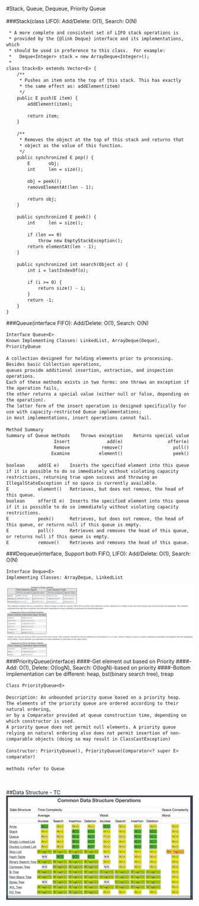 #Stack, Queue, Dequeue, Priority Queue
<br></br>
###Stack(class LIFO): Add/Delete: O(1), Search: O(N)
```
 * A more complete and consistent set of LIFO stack operations is
 * provided by the {@link Deque} interface and its implementations, which
 * should be used in preference to this class.  For example:
 *   Deque<Integer> stack = new ArrayDeque<Integer>();
 *
class Stack<E> extends Vector<E> {
    /**
     * Pushes an item onto the top of this stack. This has exactly
     * the same effect as: addElement(item)
     */
    public E push(E item) {
        addElement(item);

        return item;
    }

    /**
     * Removes the object at the top of this stack and returns that
     * object as the value of this function.
     */
    public synchronized E pop() {
        E       obj;
        int     len = size();

        obj = peek();
        removeElementAt(len - 1);

        return obj;
    }

    public synchronized E peek() {
        int     len = size();

        if (len == 0)
            throw new EmptyStackException();
        return elementAt(len - 1);
    }

    public synchronized int search(Object o) {
        int i = lastIndexOf(o);

        if (i >= 0) {
            return size() - i;
        }
        return -1;
    }
}
```
###Queue(interface FIFO): Add/Delete: O(1), Search: O(N)
```
Interface Queue<E>
Known Implementing Classes: LinkedList, ArrayDeque(Deque), PriorityQueue

A collection designed for holding elements prior to processing. Besides basic Collection operations, 
queues provide additional insertion, extraction, and inspection operations. 
Each of these methods exists in two forms: one throws an exception if the operation fails, 
the other returns a special value (either null or false, depending on the operation). 
The latter form of the insert operation is designed specifically for use with capacity-restricted Queue implementations; 
in most implementations, insert operations cannot fail.

Method Summary
Summary of Queue methods 	Throws exception 	Returns special value
                  Insert 	          add(e) 	             offer(e)
                  Remove 	        remove() 	               poll()
                 Examine 	       element() 	               peek()

boolean 	add(E e) 	Inserts the specified element into this queue if it is possible to do so immediately without violating capacity restrictions, returning true upon success and throwing an IllegalStateException if no space is currently available.
E 	        element() 	Retrieves, but does not remove, the head of this queue.
boolean     offer(E e) 	Inserts the specified element into this queue if it is possible to do so immediately without violating capacity restrictions.
E 	        peek() 	    Retrieves, but does not remove, the head of this queue, or returns null if this queue is empty.
E 	        poll() 	    Retrieves and removes the head of this queue, or returns null if this queue is empty.
E 	        remove() 	Retrieves and removes the head of this queue.
```
###Dequeue(interface, Support both FIFO, LIFO): Add/Delete: O(1), Search: O(N)
```
Interface Deque<E>
Implementing Classes: ArrayDeque, LinkedList
```
![Image of /deque](imgs//deque.jpg)
###PriorityQueue(interface)
####-Get element out based on Priority
####-Add: O(1), Delete: O(logN), Search: O(logN)-based on priority
####-Bottom implementation can be different: heap, bst(binary search tree), treap
```
Class PriorityQueue<E>

Description: An unbounded priority queue based on a priority heap. 
The elements of the priority queue are ordered according to their natural ordering, 
or by a Comparator provided at queue construction time, depending on which constructor is used. 
A priority queue does not permit null elements. A priority queue relying on natural ordering also does not permit insertion of non-comparable objects (doing so may result in ClassCastException)

Constructor: PriorityQueue(), PriorityQueue(Comparator<? super E> comparator)

methods refer to Queue
```
<br></br>
##Data Structure - TC
![Image of /data_structure_tc](imgs/data_structure_tc.jpg)